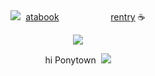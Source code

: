 
<div align="center">  <img src="https://pixels.crd.co/assets/images/gallery55/20a5c4f1.gif?v=99d3974e" ‎ ‎‎‎‎ ‎‎‎ ‎‎ ‎‎   
  
  ‎  ‎‎‎ ‎[atabook](https://gojo.atabook.org/)  ‎   ‎ ‎‎‎ ‎‎ ‎‎  ‎ ‎‎‎ ‎‎ ‎‎     ‎ ‎‎‎‎ ‎‎‎ ‎‎ ‎‎   ‎ ‎‎‎ ‎‎  ‎‎ ‎‎   ‎ ‎‎‎ ‎‎ ‎‎   ‎ ‎‎‎ ‎‎ ‎‎ ‎ ‎‎‎ ‎‎ ‎‎ [rentry](https://rentry.co/summerseries)   ☕
 </div> 

<p align="center"> <img src="https://i.imgur.com/8mugxsX.png" > </p> 
<p align="center">
 hi Ponytown  ‎ ‎‎‎‎<img src="https://pixels.crd.co/assets/images/gallery65/50418f3e.gif?v=99d3974e" >

